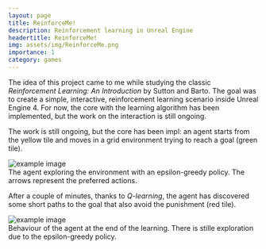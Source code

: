 ```yaml
---
layout: page
title: ReinforceMe!
description: Reinforcement learning in Unreal Engine
headertitle: ReinforceMe!
img: assets/img/ReinforceMe.png
importance: 1
category: games
---
```


The idea of this project came to me while studying the classic *Reinforcement Learning: An Introduction* by Sutton and Barto. The goal was to create a simple, interactive, reinforcement learning scenario inside Unreal Engine 4. For now, the core with the learning algorithm has been implemented, but the work on the interaction is still ongoing.

The work is still ongoing, but the core has been impl: an agent starts from the yellow tile and moves in a grid environment trying to reach a goal (green tile).

<div class="row">
    <div class="col-sm mt-3 mt-md-0">
        <img class="img-fluid rounded z-depth-1" src="/assets/img/ReinforceMe_FirstDemo_Start.gif" title="example image">
    </div>
</div>
<div class="caption">
    The agent exploring the environment with an epsilon-greedy policy. The arrows represent the preferred actions.
</div>

After a couple of minutes, thanks to *Q-learning*, the agent has discovered some short paths to the goal that also avoid the punishment (red tile).

<div class="row">
    <div class="col-sm mt-3 mt-md-0">
        <img class="img-fluid rounded z-depth-1" src="/assets/img/ReinforceMe_FirstDemo_End.gif" title="example image">
    </div>
</div>
<div class="caption">
    Behaviour of the agent at the end of the learning. There is stille exploration due to the epsilon-greedy policy.
</div>